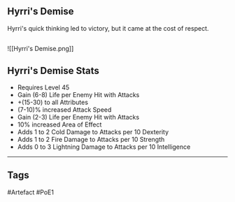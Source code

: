 ## Hyrri's Demise
Hyrri's quick thinking led to victory,
but it came at the cost of respect.
##
![[Hyrri's Demise.png]]
## Hyrri's Demise Stats
- Requires Level 45
- Gain (6-8) Life per Enemy Hit with Attacks
- +(15-30) to all Attributes
- (7-10)% increased Attack Speed
- Gain (2-3) Life per Enemy Hit with Attacks
- 10% increased Area of Effect
- Adds 1 to 2 Cold Damage to Attacks per 10 Dexterity
- Adds 1 to 2 Fire Damage to Attacks per 10 Strength
- Adds 0 to 3 Lightning Damage to Attacks per 10 Intelligence


---
## Tags
#Artefact
#PoE1